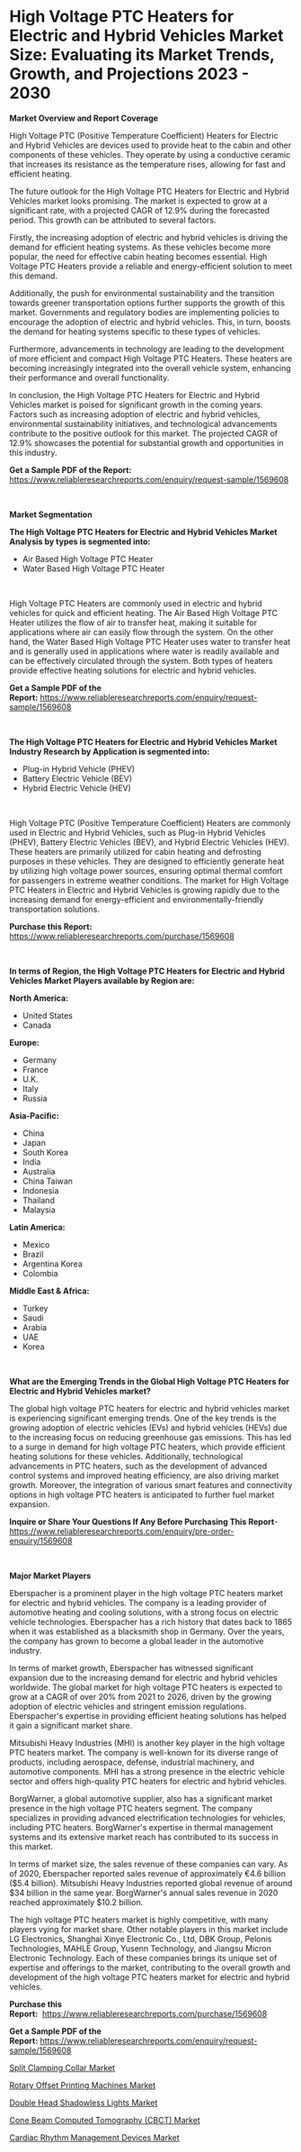 <p><h1>High Voltage PTC Heaters for Electric and Hybrid Vehicles Market Size: Evaluating its Market Trends, Growth, and Projections 2023 - 2030</h1></p><p><strong>Market Overview and Report Coverage</strong></p>
<p><p>High Voltage PTC (Positive Temperature Coefficient) Heaters for Electric and Hybrid Vehicles are devices used to provide heat to the cabin and other components of these vehicles. They operate by using a conductive ceramic that increases its resistance as the temperature rises, allowing for fast and efficient heating.</p><p>The future outlook for the High Voltage PTC Heaters for Electric and Hybrid Vehicles market looks promising. The market is expected to grow at a significant rate, with a projected CAGR of 12.9% during the forecasted period. This growth can be attributed to several factors.</p><p>Firstly, the increasing adoption of electric and hybrid vehicles is driving the demand for efficient heating systems. As these vehicles become more popular, the need for effective cabin heating becomes essential. High Voltage PTC Heaters provide a reliable and energy-efficient solution to meet this demand.</p><p>Additionally, the push for environmental sustainability and the transition towards greener transportation options further supports the growth of this market. Governments and regulatory bodies are implementing policies to encourage the adoption of electric and hybrid vehicles. This, in turn, boosts the demand for heating systems specific to these types of vehicles.</p><p>Furthermore, advancements in technology are leading to the development of more efficient and compact High Voltage PTC Heaters. These heaters are becoming increasingly integrated into the overall vehicle system, enhancing their performance and overall functionality.</p><p>In conclusion, the High Voltage PTC Heaters for Electric and Hybrid Vehicles market is poised for significant growth in the coming years. Factors such as increasing adoption of electric and hybrid vehicles, environmental sustainability initiatives, and technological advancements contribute to the positive outlook for this market. The projected CAGR of 12.9% showcases the potential for substantial growth and opportunities in this industry.</p></p>
<p><strong>Get a Sample PDF of the Report:</strong> <a href="https://www.reliableresearchreports.com/enquiry/request-sample/1569608">https://www.reliableresearchreports.com/enquiry/request-sample/1569608</a></p>
<p>&nbsp;</p>
<p><strong>Market Segmentation</strong></p>
<p><strong>The High Voltage PTC Heaters for Electric and Hybrid Vehicles Market Analysis by types is segmented into:</strong></p>
<p><ul><li>Air Based High Voltage PTC Heater</li><li>Water Based High Voltage PTC Heater</li></ul></p>
<p>&nbsp;</p>
<p><p>High Voltage PTC Heaters are commonly used in electric and hybrid vehicles for quick and efficient heating. The Air Based High Voltage PTC Heater utilizes the flow of air to transfer heat, making it suitable for applications where air can easily flow through the system. On the other hand, the Water Based High Voltage PTC Heater uses water to transfer heat and is generally used in applications where water is readily available and can be effectively circulated through the system. Both types of heaters provide effective heating solutions for electric and hybrid vehicles.</p></p>
<p><strong>Get a Sample PDF of the Report:</strong>&nbsp;<a href="https://www.reliableresearchreports.com/enquiry/request-sample/1569608">https://www.reliableresearchreports.com/enquiry/request-sample/1569608</a></p>
<p>&nbsp;</p>
<p><strong>The High Voltage PTC Heaters for Electric and Hybrid Vehicles Market Industry Research by Application is segmented into:</strong></p>
<p><ul><li>Plug-in Hybrid Vehicle (PHEV)</li><li>Battery Electric Vehicle (BEV)</li><li>Hybrid Electric Vehicle (HEV)</li></ul></p>
<p>&nbsp;</p>
<p><p>High Voltage PTC (Positive Temperature Coefficient) Heaters are commonly used in Electric and Hybrid Vehicles, such as Plug-in Hybrid Vehicles (PHEV), Battery Electric Vehicles (BEV), and Hybrid Electric Vehicles (HEV). These heaters are primarily utilized for cabin heating and defrosting purposes in these vehicles. They are designed to efficiently generate heat by utilizing high voltage power sources, ensuring optimal thermal comfort for passengers in extreme weather conditions. The market for High Voltage PTC Heaters in Electric and Hybrid Vehicles is growing rapidly due to the increasing demand for energy-efficient and environmentally-friendly transportation solutions.</p></p>
<p><strong>Purchase this Report:</strong>&nbsp; <a href="https://www.reliableresearchreports.com/purchase/1569608">https://www.reliableresearchreports.com/purchase/1569608</a></p>
<p>&nbsp;</p>
<p><strong>In terms of Region, the High Voltage PTC Heaters for Electric and Hybrid Vehicles Market Players available by Region are:</strong></p>
<p>
    <p> <strong> North America: </strong>
        <ul>
            <li>United States</li>
            <li>Canada</li>
        </ul>
        </p> 
    <p> <strong> Europe: </strong>
        <ul>
            <li>Germany</li>
            <li>France</li>
            <li>U.K.</li>
            <li>Italy</li>
            <li>Russia</li>
        </ul>
        </p> 
    <p> <strong> Asia-Pacific: </strong>
        <ul>
            <li>China</li>
            <li>Japan</li>
            <li>South Korea</li>
            <li>India</li>
            <li>Australia</li>
            <li>China Taiwan</li>
            <li>Indonesia</li>
            <li>Thailand</li>
            <li>Malaysia</li>
        </ul>
        </p> 
    <p> <strong> Latin America: </strong>
        <ul>
            <li>Mexico</li>
            <li>Brazil</li>
            <li>Argentina Korea</li>
            <li>Colombia</li>
        </ul>
        </p> 
    <p> <strong> Middle East & Africa: </strong>
        <ul>
            <li>Turkey</li>
            <li>Saudi</li>
            <li>Arabia</li>
            <li>UAE</li>
            <li>Korea</li>
        </ul>
    </p>
    </p>
<p>&nbsp;</p>
<p><strong>What are the Emerging Trends in the Global High Voltage PTC Heaters for Electric and Hybrid Vehicles market?</strong></p>
<p><p>The global high voltage PTC heaters for electric and hybrid vehicles market is experiencing significant emerging trends. One of the key trends is the growing adoption of electric vehicles (EVs) and hybrid vehicles (HEVs) due to the increasing focus on reducing greenhouse gas emissions. This has led to a surge in demand for high voltage PTC heaters, which provide efficient heating solutions for these vehicles. Additionally, technological advancements in PTC heaters, such as the development of advanced control systems and improved heating efficiency, are also driving market growth. Moreover, the integration of various smart features and connectivity options in high voltage PTC heaters is anticipated to further fuel market expansion.</p></p>
<p><strong>Inquire or Share Your Questions If Any Before Purchasing This Report</strong>- <a href="https://www.reliableresearchreports.com/enquiry/pre-order-enquiry/1569608">https://www.reliableresearchreports.com/enquiry/pre-order-enquiry/1569608</a></p>
<p>&nbsp;</p>
<p><strong>Major Market Players</strong></p>
<p><p>Eberspacher is a prominent player in the high voltage PTC heaters market for electric and hybrid vehicles. The company is a leading provider of automotive heating and cooling solutions, with a strong focus on electric vehicle technologies. Eberspacher has a rich history that dates back to 1865 when it was established as a blacksmith shop in Germany. Over the years, the company has grown to become a global leader in the automotive industry.</p><p>In terms of market growth, Eberspacher has witnessed significant expansion due to the increasing demand for electric and hybrid vehicles worldwide. The global market for high voltage PTC heaters is expected to grow at a CAGR of over 20% from 2021 to 2026, driven by the growing adoption of electric vehicles and stringent emission regulations. Eberspacher's expertise in providing efficient heating solutions has helped it gain a significant market share.</p><p>Mitsubishi Heavy Industries (MHI) is another key player in the high voltage PTC heaters market. The company is well-known for its diverse range of products, including aerospace, defense, industrial machinery, and automotive components. MHI has a strong presence in the electric vehicle sector and offers high-quality PTC heaters for electric and hybrid vehicles.</p><p>BorgWarner, a global automotive supplier, also has a significant market presence in the high voltage PTC heaters segment. The company specializes in providing advanced electrification technologies for vehicles, including PTC heaters. BorgWarner's expertise in thermal management systems and its extensive market reach has contributed to its success in this market.</p><p>In terms of market size, the sales revenue of these companies can vary. As of 2020, Eberspacher reported sales revenue of approximately €4.6 billion ($5.4 billion). Mitsubishi Heavy Industries reported global revenue of around $34 billion in the same year. BorgWarner's annual sales revenue in 2020 reached approximately $10.2 billion.</p><p>The high voltage PTC heaters market is highly competitive, with many players vying for market share. Other notable players in this market include LG Electronics, Shanghai Xinye Electronic Co., Ltd, DBK Group, Pelonis Technologies, MAHLE Group, Yusenn Technology, and Jiangsu Micron Electronic Technology. Each of these companies brings its unique set of expertise and offerings to the market, contributing to the overall growth and development of the high voltage PTC heaters market for electric and hybrid vehicles.</p></p>
<p><strong>Purchase this Report:</strong>&nbsp;&nbsp;<a href="https://www.reliableresearchreports.com/purchase/1569608">https://www.reliableresearchreports.com/purchase/1569608</a></p>
<p></p>
<p><strong>Get a Sample PDF of the Report:</strong>&nbsp;<a href="https://www.reliableresearchreports.com/enquiry/request-sample/1569608">https://www.reliableresearchreports.com/enquiry/request-sample/1569608</a></p>
<p><p><a href="https://github.com/CliffMedina6/Market-Research-Report-List-1/blob/main/split-clamping-collar-market.md">Split Clamping Collar Market</a></p><p><a href="https://www.linkedin.com/pulse/rotary-offset-printing-machines-market-size-2023-2030/">Rotary Offset Printing Machines Market</a></p><p><a href="https://www.linkedin.com/pulse/double-head-shadowless-lights-market-share-amp-new-trends/">Double Head Shadowless Lights Market</a></p><p><a href="https://medium.com/@bartlakin/cone-beam-computed-tomography-cbct-market-insights-into-market-cagr-market-trends-and-growth-c13a8f77f8f8">Cone Beam Computed Tomography (CBCT) Market</a></p><p><a href="https://medium.com/@enosstark1905/cardiac-rhythm-management-devices-market-insight-market-trends-growth-forecasted-from-2023-to-4087b945f663">Cardiac Rhythm Management Devices Market</a></p></p>